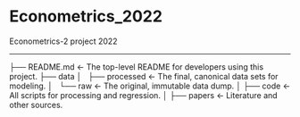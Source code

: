 # Econometrics_2022
Econometrics-2 project 2022

------------------------------

├── README.md          <- The top-level README for developers using this project.
├── data
│   ├── processed      <- The final, canonical data sets for modeling.
│   └── raw            <- The original, immutable data dump.
│
├── code               <- All scripts for processing and regression.
│
├── papers             <- Literature and other sources.

